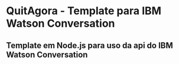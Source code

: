 # **QuitAgora - Template para IBM Watson Conversation**

## Template em Node.js para uso da api do IBM Watson Conversation
